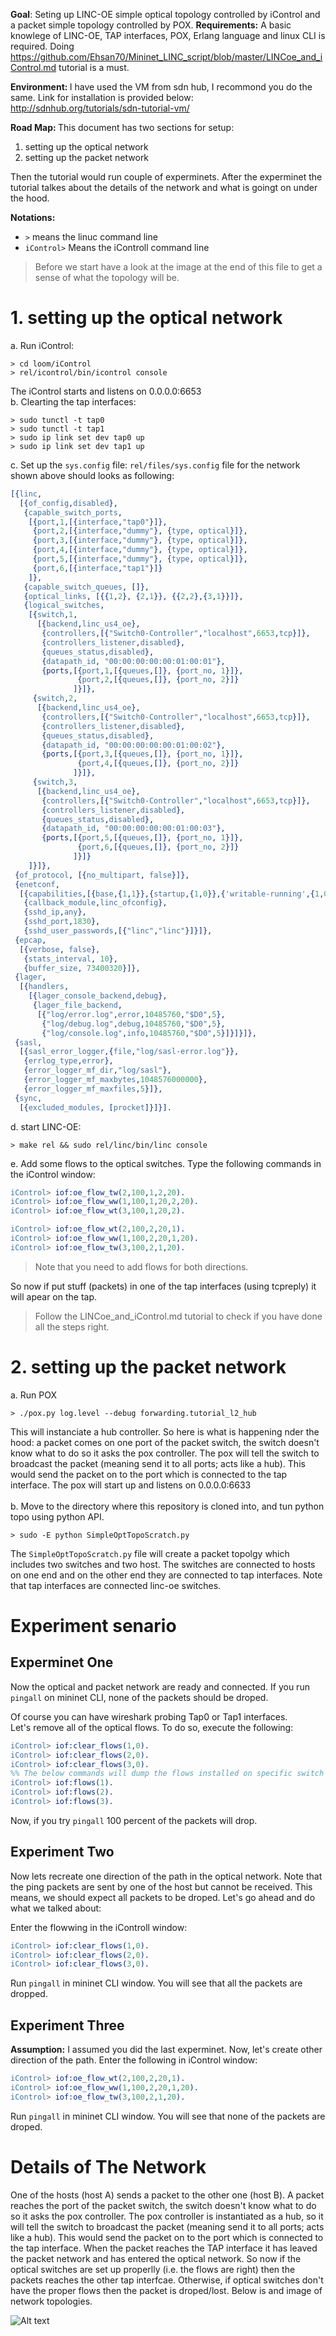 <b>Goal</b>: Seting up LINC-OE simple optical topology controlled by iControl and a packet simple topology controlled by POX. 
<b>Requirements:</b>
A basic knowlege of LINC-OE, TAP interfaces, POX, Erlang language and linux CLI is required. 
Doing https://github.com/Ehsan70/Mininet_LINC_script/blob/master/LINCoe_and_iControl.md tutorial is a must. 

<b>Environment: </b> I have used the VM from sdn hub, I recommond you do the same. Link for installation is provided below: http://sdnhub.org/tutorials/sdn-tutorial-vm/

<b>Road Map: </b>This document has two sections for setup: 

 1. setting up the optical network   
 2. setting up the packet network </br>

Then the tutorial would run couple of experminets. After the experminet the tutorial talkes about the details of the network and what is goingt on under the hood.   

<b>Notations: </b>
 - `>` means the linuc command line <br>
 - `iControl>` Means the iControll command line
 
> Before we start have a look at the image at the end of this file to get a sense of what the topology will be. 

# 1. setting up the optical network #
 a. Run iControl: 
 ```shell
 > cd loom/iControl
 > rel/icontrol/bin/icontrol console
 ```
 The iControl starts and listens on 0.0.0.0:6653 </br>
 b. Clearting the tap interfaces: 
 ```shell
 > sudo tunctl -t tap0
 > sudo tunctl -t tap1
 > sudo ip link set dev tap0 up
 > sudo ip link set dev tap1 up
 ```
 c. Set up the `sys.config` file: 
 `rel/files/sys.config` file for the network shown above should looks as following:
 ```erlang
 [{linc,
   [{of_config,disabled},
    {capable_switch_ports,
     [{port,1,[{interface,"tap0"}]},
      {port,2,[{interface,"dummy"}, {type, optical}]},
      {port,3,[{interface,"dummy"}, {type, optical}]},
      {port,4,[{interface,"dummy"}, {type, optical}]},
      {port,5,[{interface,"dummy"}, {type, optical}]},
      {port,6,[{interface,"tap1"}]}
     ]},
    {capable_switch_queues, []},
    {optical_links, [{{1,2}, {2,1}}, {{2,2},{3,1}}]},
    {logical_switches,
     [{switch,1,
       [{backend,linc_us4_oe},
        {controllers,[{"Switch0-Controller","localhost",6653,tcp}]},
        {controllers_listener,disabled},
        {queues_status,disabled},
        {datapath_id, "00:00:00:00:00:01:00:01"},
        {ports,[{port,1,[{queues,[]}, {port_no, 1}]},
                {port,2,[{queues,[]}, {port_no, 2}]}
               ]}]},
      {switch,2,
       [{backend,linc_us4_oe},
        {controllers,[{"Switch0-Controller","localhost",6653,tcp}]},
        {controllers_listener,disabled},
        {queues_status,disabled},
        {datapath_id, "00:00:00:00:00:01:00:02"},
        {ports,[{port,3,[{queues,[]}, {port_no, 1}]},
                {port,4,[{queues,[]}, {port_no, 2}]}
               ]}]},
      {switch,3,
       [{backend,linc_us4_oe},
        {controllers,[{"Switch0-Controller","localhost",6653,tcp}]},
        {controllers_listener,disabled},
        {queues_status,disabled},
        {datapath_id, "00:00:00:00:00:01:00:03"},
        {ports,[{port,5,[{queues,[]}, {port_no, 1}]},
                {port,6,[{queues,[]}, {port_no, 2}]}
               ]}]}
     ]}]},
  {of_protocol, [{no_multipart, false}]},
  {enetconf,
   [{capabilities,[{base,{1,1}},{startup,{1,0}},{'writable-running',{1,0}}]},
    {callback_module,linc_ofconfig},
    {sshd_ip,any},
    {sshd_port,1830},
    {sshd_user_passwords,[{"linc","linc"}]}]},
  {epcap,
   [{verbose, false},
    {stats_interval, 10},
    {buffer_size, 73400320}]},
  {lager,
   [{handlers,
     [{lager_console_backend,debug},
      {lager_file_backend,
       [{"log/error.log",error,10485760,"$D0",5},
        {"log/debug.log",debug,10485760,"$D0",5},
        {"log/console.log",info,10485760,"$D0",5}]}]}]},
  {sasl,
   [{sasl_error_logger,{file,"log/sasl-error.log"}},
    {errlog_type,error},
    {error_logger_mf_dir,"log/sasl"},
    {error_logger_mf_maxbytes,1048576000000},
    {error_logger_mf_maxfiles,5}]},
  {sync,
   [{excluded_modules, [procket]}]}].
 ```
 d. start LINC-OE: 
 ```shell
 > make rel && sudo rel/linc/bin/linc console
 ```
 e. Add some flows to the optical switches. 
 Type the following commands in the iControl window:
 ```erlang
 iControl> iof:oe_flow_tw(2,100,1,2,20).
 iControl> iof:oe_flow_ww(1,100,1,20,2,20).
 iControl> iof:oe_flow_wt(3,100,1,20,2).
 
 iControl> iof:oe_flow_wt(2,100,2,20,1).
 iControl> iof:oe_flow_ww(1,100,2,20,1,20).
 iControl> iof:oe_flow_tw(3,100,2,1,20).
 ```
 > Note that you need to add flows for both directions. 
 
 So now if put stuff (packets) in one of the tap interfaces (using tcpreply) it will apear on the tap. 
 
 > Follow the LINCoe_and_iControl.md tutorial to check if you have done all the steps right. 
 


# 2. setting up the packet network #
 a. Run POX 
  ```shell
  > ./pox.py log.level --debug forwarding.tutorial_l2_hub
  ```
  This will instanciate a hub controller. So here is what is happening nder the hood: a packet comes on one port of the packet switch, the switch doesn't know what to do so it asks the pox controller. The pox will tell the switch to broadcast the packet (meaning send it to all ports; acts like a hub). This would send the packet on to the port which is connected to the tap interface. 
  The pox will start up and listens on 0.0.0.0:6633  </br></br>
 b. Move to the directory where this repository is cloned into, and tun python topo using python API. 
  ```shell
  > sudo -E python SimpleOptTopoScratch.py
  ```
  The `SimpleOptTopoScratch.py` file will create a packet topolgy which includes two switches and two host. 
  The switches are connected to hosts on one end and on the other end they are connected to tap interfaces. 
  Note that tap interfaces are connected linc-oe switches.  
 
# Experiment senario #
## Experminet One ##
Now the optical and packet network are ready and connected. 
If you run `pingall` on mininet CLI, none of the packets should be droped. 

Of course you can have wireshark probing Tap0 or Tap1 interfaces.</br>
Let's remove all of the optical flows. To do so, execute the following:
```erlang
iControl> iof:clear_flows(1,0). 
iControl> iof:clear_flows(2,0).
iControl> iof:clear_flows(3,0).
%% The below commands will dump the flows installed on specific switch keys. You could execute them to check the flows. 
iControl> iof:flows(1).
iControl> iof:flows(2).
iControl> iof:flows(3).
```
Now, if you try `pingall` 100 percent of the packets will drop. </br>

## Experiment Two ##

Now lets recreate one direction of the path in the optical network. Note that the ping packets are sent by one of the host but cannot be received. This means, we should expect all packets to be droped. Let's go ahead and do what we talked about: 

Enter the flowwing in the iControll window: 
```erlang
iControl> iof:clear_flows(1,0). 
iControl> iof:clear_flows(2,0).
iControl> iof:clear_flows(3,0).
```
Run `pingall` in mininet CLI window. You will see that all the packets are dropped. 

## Experiment Three ##
<b>Assumption:</b> I assumed you did the last experminet. 
Now, let's create other direction of the path. Enter the following in iControl window: 
```erlang
iControl> iof:oe_flow_wt(2,100,2,20,1).
iControl> iof:oe_flow_ww(1,100,2,20,1,20).
iControl> iof:oe_flow_tw(3,100,2,1,20).
```
Run `pingall` in mininet CLI window. You will see that none of the packets are droped. 
 
# Details of The Network # 
One of the hosts (host A) sends a packet to the other one (host B). A packet reaches the port of the packet switch, the switch doesn't know what to do so it asks the pox controller. The pox controller is instantiated as a hub, so it will tell the switch to broadcast the packet (meaning send it to all ports; acts like a hub). This would send the packet on to the port which is connected to the tap interface. When the packet reaches the TAP interface it has leaved the packet network and has entered the optical network. So now if the optical switches are set up properlly (i.e. the flows are right) then the packets reaches the other tap interfcae. Otherwise, if optical switches don't have the proper flows then the packet is droped/lost. Below is and image of network topologies.      
 
![Alt text](resources/MultiTopo.jpg?raw=true  "Multi Layer Network")
 
 
 
 
 
 
 
 
 
